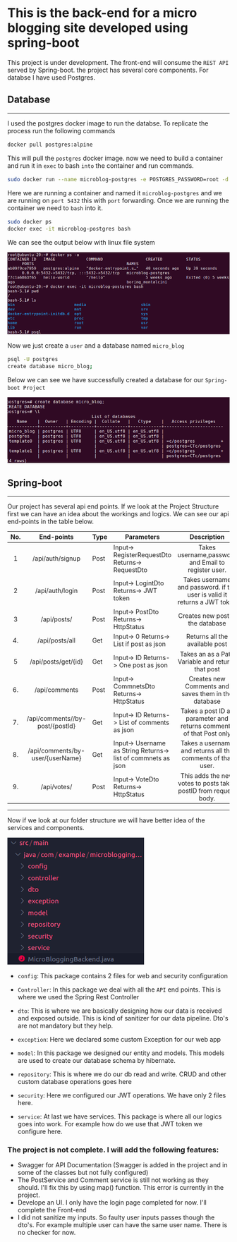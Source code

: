 # This is the back-end for a micro blogging site developed using spring-boot

This project is under development. The front-end will consume the ```REST API``` served by Spring-boot. the project has several core components. For databse I have used Postgres.

## Database
---
I used the postgres docker image to run the databse. To replicate the process run the following commands

```bash
docker pull postgres:alpine
```

This will pull the ```postgres``` docker image. now we need to build a container and run it in ```exec``` to bash ```into``` the container and run commands.

```bash
sudo docker run --name microblog-postgres -e POSTGRES_PASSWORD=root -d -p 5432:5432 postgres:alpine
```
Here we are running a container and named it ```microblog-postgres``` and we are running on ```port 5432``` this with ```port``` forwarding. Once we are running the container we need to ```bash``` into it. 
```bash
sudo docker ps
docker exec -it microblog-postgres bash
```
We can see the output below with linux file system

![post](images/post.png)

Now we just create a ```user``` and a database named ```micro_blog```
```bash
psql -U postgres
create database micro_blog;
```
Below we can see we have successfully created a database for our ```Spring-boot Project```

![db](images/db.png)

## Spring-boot
---
Our project has several api end points. If we look at the Project Structure first we can have an idea about the workings and logics. We can see our api end-points in the table below.

| No. |            End-points            | Type | Parameters                                                    |                                Description                               |
|:---:|:--------------------------------:|------|---------------------------------------------------------------|:------------------------------------------------------------------------:|
| 1   | /api/auth/signup                 | Post | Input-> RegisterRequestDto Returns-> RequestDto               | Takes username,password and Email to register user.                      |
| 2   | /api/auth/login                  | Post | Input-> LogintDto Returns-> JWT token                         | Takes username and password. if the user is valid it returns a JWT token |
| 3   | /api/posts/                      | Post | Input->  PostDto Returns-> HttpStatus                         | Creates new post in the database                                         |
| 4.  | /api/posts/all                   | Get  | Input-> 0 Returns-> List if post as json                      | Returns all the available post                                           |
| 5   | /api/posts/get/{id}              | Get  | Input-> ID Returns-> One post as json                         | Takes an as a Path Variable and returns that post                        |
| 6.  | /api/comments                    | Post | Input-> CommnetsDto Returns-> HttpStatus                      | Creates new Comments and saves them in the database                      |
| 7.  | /api/comments//by-post/{postId}  | Get  | Input-> ID Returns-> List of comments as json                 | Takes a post ID as parameter and returns comments of that Post only      |
| 8.  | /api/comments/by-user/{userName} | Get  | Input-> Username as String Returns-> list of commnets as json | Takes a username and returns all the comments of that user.              |
| 9.  | /api/votes/                      | Post | Input-> VoteDto Returns-> HttpStatus                          | This adds the new votes to posts takes postID from request body.         |
---

Now if we look at our folder structure we will have better idea of the services and components.

![folder](images/folders.png)

* ```config```: This package contains 2 files for web and security configuration

* ```Controller```: In this package we deal with all the ```API``` end points. This is where we used the Spring Rest Controller
* ```dto```: This is where we are basically designing how our data is received and exposed outside. This is kind of sanitizer for our data pipeline. Dto's are not mandatory but they help.

* ```exception```: Here we declared some custom Exception for our web app

* ```model```: In this package we designed our entity and models. This models are used to create our database schema by hibernate.
* ```repository```: This is where we do our db read and write. CRUD and other custom database operations goes here
* ```security```: Here we configured our JWT operations. We have only 2 files here.
* ```service```: At last we have services. This package is where all our logics goes into work. For example how do we use that JWT token we configure here.

### The project is not complete. I will add the following features:

* Swagger for API Documentation (Swagger is added in the project and in some of the classes but not fully configured)
* The PostService and Comment service is still not working as they should. I'll fix this by using map() function. This error is currently in the project.
* Develope an UI. I only have the login page completed for now. I'll complete the Front-end
* I did not sanitize my inputs. So faulty user inputs passes though the dto's. For example multiple user can have the same user name. There is no checker for now.



